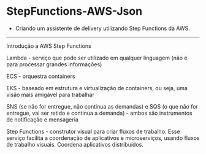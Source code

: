 # StepFunctions-AWS-Json
  - Criando um assistente de delivery utilizando Step Functions da AWS.

---

Introdução a AWS Step Functions

Lambda - serviço que pode ser utilizado em qualquer linguagem (não é para processar grandes informações)

ECS - orquestra containers

EKS - baseado em estrutura e virtualização de containers, ou seja, uma visão mais amigável para trabalhar

SNS (se não for entregue, não continua as demandas) e SQS (o que não for entregue, vai ser retido e continua a demanda) - ambos são instrumentos de notificação e mensageria

Step Functions - construtor visual para criar fluxos de trabalho. Esse serviço facilita a coordenação de aplicativos e microserviços, usando fluxos de trabalho visuais. Coordena aplicativos distribuídos.


